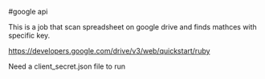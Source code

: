 #google api

This is a job that scan spreadsheet on google drive and finds mathces with specific key.

https://developers.google.com/drive/v3/web/quickstart/ruby

Need a client_secret.json file to run
